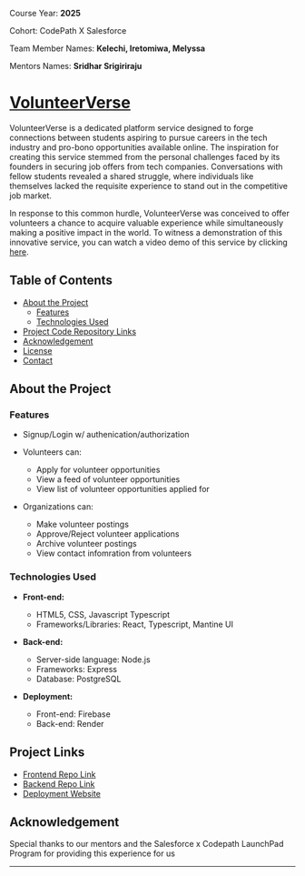 Course Year: **2025**

Cohort: CodePath X Salesforce

Team Member Names: **Kelechi, Iretomiwa, Melyssa**

Mentors Names: **Sridhar Srigiriraju**

# [VolunteerVerse](https://volunteerverse.org/)


VolunteerVerse is a dedicated platform service designed to forge connections between students aspiring to pursue careers in the tech industry and pro-bono opportunities available online. The inspiration for creating this service stemmed from the personal challenges faced by its founders in securing job offers from tech companies. Conversations with fellow students revealed a shared struggle, where individuals like themselves lacked the requisite experience to stand out in the competitive job market.

In response to this common hurdle, VolunteerVerse was conceived to offer volunteers a chance to acquire valuable experience while simultaneously making a positive impact in the world. To witness a demonstration of this innovative service, you can watch a video demo of this service by clicking [here](https://youtu.be/WaBFhfKTOQk?si=lgKoWisa4Gulu_pz&t=2725).

## Table of Contents

- [About the Project](#about-the-project)
  - [Features](#features)
  - [Technologies Used](#technologies-used)
- [Project Code Repository Links](#project-links)
- [Acknowledgement](#acknowledgement)
- [License](#license)
- [Contact](#contact)

## About the Project

### Features

- Signup/Login w/ authenication/authorization
- Volunteers can:
    - Apply for volunteer opportunities
    - View a feed of volunteer opportunities
    - View list of volunteer opportunities applied for
    
- Organizations can:
    - Make volunteer postings
    - Approve/Reject volunteer applications
    - Archive volunteer postings
    - View contact infomration from volunteers

### Technologies Used

- **Front-end:**
  - HTML5, CSS, Javascript Typescript
  - Frameworks/Libraries: React, Typescript, Mantine UI

- **Back-end:**
  - Server-side language: Node.js
  - Frameworks: Express
  - Database: PostgreSQL

- **Deployment:**
  - Front-end: Firebase
  - Back-end: Render

## Project Links

* [Frontend Repo Link](https://github.com/kmt-capstone-project/site-capstone-volunteerverse/tree/main/volunteerverse-ui)
* [Backend Repo Link](https://github.com/kmt-capstone-project/site-capstone-volunteerverse/tree/main/volunteerverse-api)
* [Deployment Website](https://volunteerverse.org/)

## Acknowledgement

Special thanks to our mentors and the Salesforce x Codepath LaunchPad Program for providing this experience for us

---
